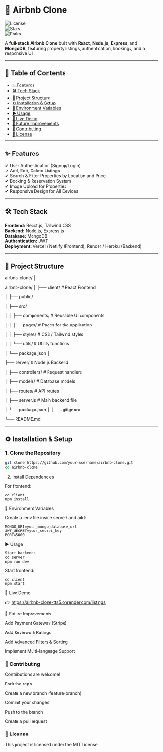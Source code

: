 # 🏡 Airbnb Clone  

![License](https://img.shields.io/badge/license-MIT-blue.svg)  
![Stars](https://img.shields.io/github/stars/guptaprity/airbnb-clone.svg)  
![Forks](https://img.shields.io/github/forks/guptaprity/airbnb-clone.svg)  

A **full-stack Airbnb Clone** built with **React**, **Node.js**, **Express**, and **MongoDB**, featuring property listings, authentication, bookings, and a responsive UI.  

---

## 📑 Table of Contents
- [✨ Features](#-features)
- [🛠 Tech Stack](#-tech-stack)
- [📂 Project Structure](#-project-structure)
- [⚙ Installation & Setup](#-installation--setup)
- [🔐 Environment Variables](#-environment-variables)
- [▶ Usage](#-usage)
- [🔗 Live Demo](#-live-demo)
- [🚀 Future Improvements](#-future-improvements)
- [🤝 Contributing](#-contributing)
- [📜 License](#-license)

---

## ✨ Features
✔ User Authentication (Signup/Login)  
✔ Add, Edit, Delete Listings  
✔ Search & Filter Properties by Location and Price  
✔ Booking & Reservation System  
✔ Image Upload for Properties  
✔ Responsive Design for All Devices  

---

## 🛠 Tech Stack
**Frontend:** React.js, Tailwind CSS  
**Backend:** Node.js, Express.js  
**Database:** MongoDB  
**Authentication:** JWT  
**Deployment:** Vercel / Netlify (Frontend), Render / Heroku (Backend)  

---

## 📂 Project Structure
airbnb-clone/
│

airbnb-clone/
│
├── client/ # React Frontend

│ ├── public/

│ ├── src/

│ │ ├── components/ # Reusable UI components

│ │ ├── pages/ # Pages for the application

│ │ ├── styles/ # CSS / Tailwind styles

│ │ └── utils/ # Utility functions

│ └── package.json
│

├── server/ # Node.js Backend

│ ├── controllers/ # Request handlers

│ ├── models/ # Database models

│ ├── routes/ # API routes

│ ├── server.js # Main backend file

│ └── package.json
│
├── .gitignore

└── README.md


---

## ⚙ Installation & Setup

### **1. Clone the Repository**
```bash
git clone https://github.com/your-username/airbnb-clone.git
cd airbnb-clone
````
2. Install Dependencies

For frontend:
```
cd client
npm install
```

🔐 Environment Variables

Create a .env file inside server/ and add:
```
MONGO_URI=your_mongo_database_url
JWT_SECRET=your_secret_key
PORT=5000
```

▶ Usage
```
Start backend:
cd server
npm run dev
```

Start frontend:
```
cd client
npm start
```
🔗 Live Demo

👉 https://airbnb-clone-tts5.onrender.com/listings

🚀 Future Improvements

Add Payment Gateway (Stripe)

Add Reviews & Ratings

Add Advanced Filters & Sorting

Implement Multi-language Support

### 🤝 Contributing

Contributions are welcome!

Fork the repo

Create a new branch (feature-branch)

Commit your changes

Push to the branch

Create a pull request

### 📜 License

This project is licensed under the MIT License.




